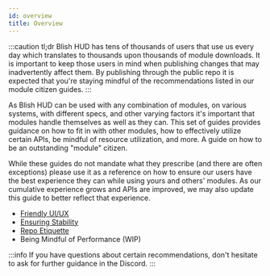 ```yaml
---
id: overview
title: Overview
---
```


:::caution tl;dr
Blish HUD has tens of thousands of users that use us every day which translates to thousands upon thousands of module downloads.  It is important to keep those users in mind when publishing changes that may inadvertently affect them.  By publishing through the public repo it is expected that you're staying mindful of the recommendations listed in our module citizen guides.
:::

As Blish HUD can be used with any combination of modules, on various systems, with different specs, and other varying factors it's important that modules handle themselves as well as they can.  This set of guides provides guidance on how to fit in with other modules, how to effectively utilize certain APIs, be mindful of resource utilization, and more.  A guide on how to be an outstanding "module" citizen.

While these guides do not mandate what they prescribe (and there are often exceptions) please use it as a reference on how to ensure our users have the best experience they can while using yours and others' modules.  As our cumulative experience grows and APIs are improved, we may also update this guide to better reflect that experience.

- [Friendly UI/UX](/docs/modules/module-citizen/friendly-ui-ux)
- [Ensuring Stability](/docs/modules/module-citizen/ensuring-stability)
- [Repo Etiquette](/docs/modules/module-citizen/repo-etiquette)
- Being Mindful of Performance (WIP)

:::info
If you have questions about certain recommendations, don't hesitate to ask for further guidance in the Discord.
:::
